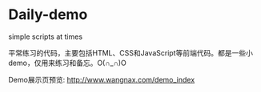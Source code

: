 # Daily-demo

simple scripts at times

平常练习的代码，主要包括HTML、CSS和JavaScript等前端代码。都是一些小demo，仅用来练习和备忘。O(∩_∩)O

Demo展示页预览: http://www.wangnax.com/demo_index

